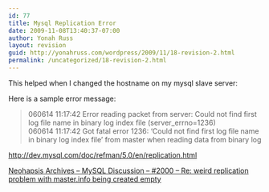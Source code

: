 ```yaml
---
id: 77
title: Mysql Replication Error
date: 2009-11-08T13:40:37-07:00
author: Yonah Russ
layout: revision
guid: http://yonahruss.com/wordpress/2009/11/18-revision-2.html
permalink: /uncategorized/18-revision-2.html
---
```

This helped when I changed the hostname on my mysql slave server:

Here is a sample error message:

> 060614 11:17:42 Error reading packet from server: Could not find first log file name in binary log index file (server_errno=1236)  
> 060614 11:17:42 Got fatal error 1236: &#8216;Could not find first log file name in binary log index file&#8217; from master when reading data from binary log

 <http://dev.mysql.com/doc/refman/5.0/en/replication.html>

[Neohapsis Archives &#8211; MySQL Discussion &#8211; #2000 &#8211; Re: weird replication problem with master.info being created empty](http://archives.neohapsis.com/archives/mysql/2004-q1/2000.html)